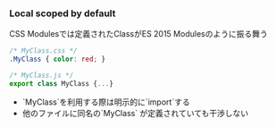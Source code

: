 ### Local scoped by default

CSS Modulesでは定義されたClassがES 2015 Modulesのように振る舞う

```css
/* MyClass.css */
.MyClass { color: red; }
```

```js
/* MyClass.js */
export class MyClass {...}
```

<ul class="good">
  <li> `MyClass`を利用する際は明示的に`import`する </li>
  <li>他のファイルに同名の`MyClass` が定義されていても干渉しない</li>
</ul>
